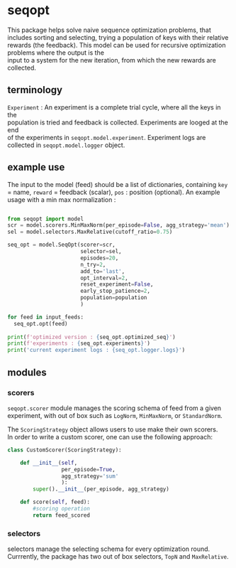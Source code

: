 # seqopt

This package helps solve naive sequence optimization problems,
that includes sorting and selecting, trying a population of keys with their
relative rewards (the feedback).
This model can be used for recursive optimization problems where the output is the  
input to a system for the new iteration, from which the new rewards are collected.


## terminology

`Experiment` : An experiment is a complete trial cycle, where all the keys in the  
population is tried and feedback is collected. Experiments are looged at the end  
of the experiments in `seqopt.model.experiment`. Experiment logs are collected in
`seqopt.model.logger` object.


## example use

The input to the model (feed) should be a list of dictionaries,
containing `key` = name, `reward` = feedback (scalar), `pos` : position (optional).
An example usage with a min max normalization :

```py

from seqopt import model
scr = model.scorers.MinMaxNorm(per_episode=False, agg_strategy='mean')
sel = model.selectors.MaxRelative(cutoff_ratio=0.75)

seq_opt = model.SeqOpt(scorer=scr,
                       selector=sel,
                       episodes=20,
                       n_try=2,
                       add_to='last',
                       opt_interval=2,
                       reset_experiment=False,
                       early_stop_patience=2,
                       population=population
                       )

for feed in input_feeds:
  seq_opt.opt(feed)
  
print(f'optimized version : {seq_opt.optimized_seq}')
print(f'experiments : {seq_opt.experiments}')
print('current experiment logs : {seq_opt.logger.logs}')
```

## modules
### scorers
`seqopt.scorer` module manages the scoring schema of feed from a given
experiment, with out of box such as `LogNorm`, `MinMaxNorm`, or `StandardNorm`.

The `ScoringStrategy` object allows users to use make their own scorers.  
In order to write a custom scorer, one can use the following approach:

```py
class CustomScorer(ScoringStrategy):

    def __init__(self,
                 per_episode=True,
                 agg_strategy='sum'
                 ):
        super().__init__(per_episode, agg_strategy)

    def score(self, feed):
        #scoring operation
        return feed_scored
```

### selectors
selectors manage the selecting schema for every optimization round. Currrently,
the package has two out of box selectors, `TopN` and `MaxRelative`.




